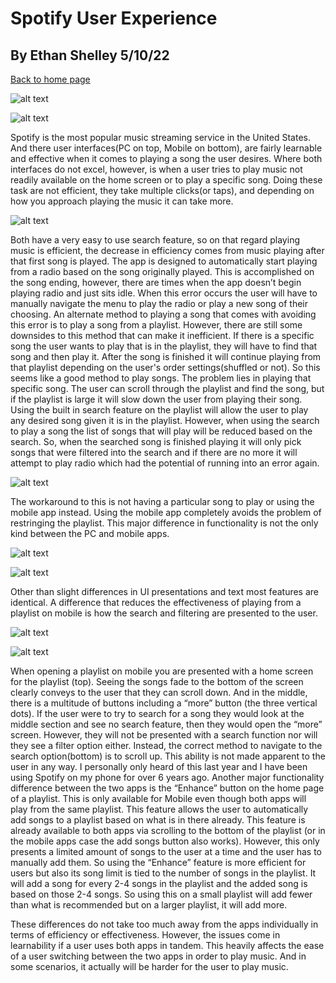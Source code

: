 # Spotify User Experience
## By Ethan Shelley 5/10/22

[Back to home page](ux-portfolio-otto6x)


![alt text](Home.png) 


![alt text](HomeMobiole.jpg)


Spotify is the most popular music streaming service in the United States. And there user interfaces(PC on top, Mobile on bottom), 
are fairly learnable and effective when it comes to playing a song the user desires. Where both interfaces do not excel, however, 
is when a user tries to play music not readily available on the home screen or to play a specific song. Doing these task are not efficient, 
they take multiple clicks(or taps), and depending on how you approach playing the music it can take more.

![alt text](Search.png)

Both have a very easy to use search feature, so on that regard playing music is efficient, the decrease in efficiency comes from music playing 
after that first song is played. The app is designed to automatically start playing from a radio based on the song originally played. This is accomplished 
on the song ending, however, there are times when the app doesn’t begin playing radio and just sits idle. When this error occurs the user will have to 
manually navigate the menu to play the radio or play a new song of their choosing. An alternate method to playing a song that comes with avoiding this error 
is to play a song from a playlist. However, there are still some downsides to this method that can make it inefficient. If there is a specific song the user 
wants to play that is in the playlist, they will have to find that song and then play it. After the song is finished it will continue playing from that playlist
depending on the user's order settings(shuffled or not). So this seems like a good method to play songs. The problem lies in playing that specific song. 
The user can scroll through the playlist and find the song, but if the playlist is large it will slow down the user from playing their song. Using the built 
in search feature on the playlist will allow the user to play any desired song given it is in the playlist. However, when using the search to play a song the 
list of songs that will play will be reduced based on the search. So, when the searched song is finished playing it will only pick songs that were filtered into 
the search and if there are no more it will attempt to play radio which had the potential of running into an error again.


![alt text](Playlistsearch.png)


The workaround to this is not having a particular song to play or using the mobile app instead. Using the mobile app completely avoids the problem of 
restringing the playlist. This major difference in functionality is not the only kind between the PC and mobile apps.


![alt text](Playlistoptions.png)


![alt text](SongOptiionsMoble.jpg)


Other than slight differences in UI presentations and text most features are identical. A difference that reduces the effectiveness of playing from 
a playlist on mobile is how the search and filtering are presented to the user. 


![alt text](PlaylistHomeMobile.jpg)


![alt text](PlaylistSearchMoblie.jpg)


When opening a playlist on mobile you are presented with a home screen for the playlist (top). Seeing the songs fade to the bottom of the screen clearly 
conveys to the user that they can scroll down. And in the middle, there is a multitude of buttons including a “more” button (the three vertical dots). If the 
user were to try to search for a song they would look at the middle section and see no search feature, then they would open the “more” screen. However, they 
will not be presented with a search function nor will they see a filter option either. Instead, the correct method to navigate to the search option(bottom) is 
to scroll up. This ability is not made apparent to the user in any way. I personally only heard of this last year and I have been using Spotify on my phone 
for over 6 years ago. Another major functionality difference between the two apps is the “Enhance” button on the home page of a playlist. This is only available 
for Mobile even though both apps will play from the same playlist. This feature allows the user to automatically add songs to a playlist based on what is in 
there already. This feature is already available to both apps via scrolling to the bottom of the playlist (or in the mobile apps case the add songs button also works).
However, this only presents a limited amount of songs to the user at a time and the user has to manually add them. So using the “Enhance” feature is more efficient 
for users but also its song limit is tied to the number of songs in the playlist. It will add a song for every 2-4 songs in the playlist and the added song is 
based on those 2-4 songs. So using this on a small playlist will add fewer than what is recommended but on a larger playlist, it will add more.

These differences do not take too much away from the apps individually in terms of efficiency or effectiveness. However, the issues come in learnability if a 
user uses both apps in tandem. This heavily affects the ease of a user switching between the two apps in order to play music. And in some scenarios, it actually
will be harder for the user to play music.


